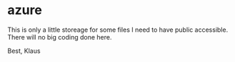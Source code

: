 # azure
This is only a little storeage for some files I need to have public accessible.
There will no big coding done here.

Best, Klaus

